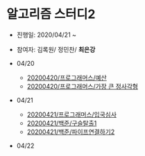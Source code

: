 # 알고리즘 스터디2
- 진행일: 2020/04/21 ~
- 참여자: 김록원/ 정민찬/ **최은강**

- 04/20
  - [20200420/프로그래머스/예산](./0420/프로그래머스_예산.py)
  - [20200420/프로그래머스/가장 큰 정사각형](./0420/프로그래머스_가장큰정사각형.py)
  
- 04/21
  - [20200421/프로그래머스/입국심사](./0421/프로그래머스_입국심사.py)
  - [20200421/백준/구슬탈출1](./0421/구슬탈출1.py)
  - [20200421/백준/파이프연결하기2](./0421/파이프연결하기2.py)
  
- 04/22
